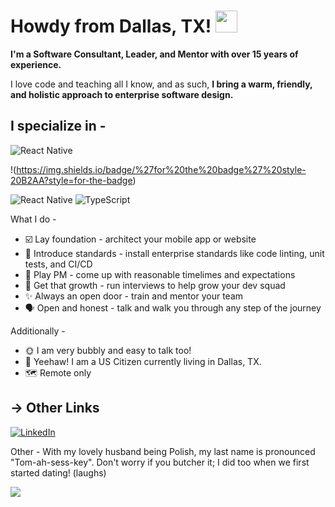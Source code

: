 <h1> Howdy from Dallas, TX! <img src="https://media.giphy.com/media/hvRJCLFzcasrR4ia7z/giphy.gif" width="35px"></h1>

<b>I'm a Software Consultant, Leader, and Mentor with over 15 years of experience.</b> 

I love code and teaching all I know, and as such, 
<b>I bring a warm, friendly, and holistic approach to enterprise software design. </b>

## I specialize in -


![React Native](https://img.shields.io/badge/😀-you_like-blue)

!(https://img.shields.io/badge/%27for%20the%20badge%27%20style-20B2AA?style=for-the-badge)

![React Native](https://img.shields.io/badge/React_Native-20232A?style=for-the-badge&logo=react&logoColor=61DAFB)
![TypeScript](https://img.shields.io/badge/TypeScript-007ACC?style=for-the-badge&logo=typescript&logoColor=white)

What I do -

* ☑️ Lay foundation - architect your mobile app or website
* 🔧 Introduce standards - install enterprise standards like code linting, unit tests, and CI/CD
* 📅 Play PM - come up with reasonable timelimes and expectations
* 👔 Get that growth - run interviews to help grow your dev squad 
* ✨ Always an open door - train and mentor your team
* 🗣️ Open and honest - talk and walk you through any step of the journey
 
Additionally -

* 🌞 I am very bubbly and easy to talk too!
* 🤠 Yeehaw! I am a US Citizen currently living in Dallas, TX.
* 🗺️ Remote only


## → Other Links
[![LinkedIn](https://img.shields.io/badge/%F0%9F%94%97-LinkedIn-blue)](https://www.linkedin.com/in/summertime/)



Other - With my lovely husband being Polish, my last name is pronounced "Tom-ah-sess-key". Don't worry if you butcher it; I did too when we first started dating! (laughs)

![](https://komarev.com/ghpvc/?username=gamesofsummer&color=blue)

